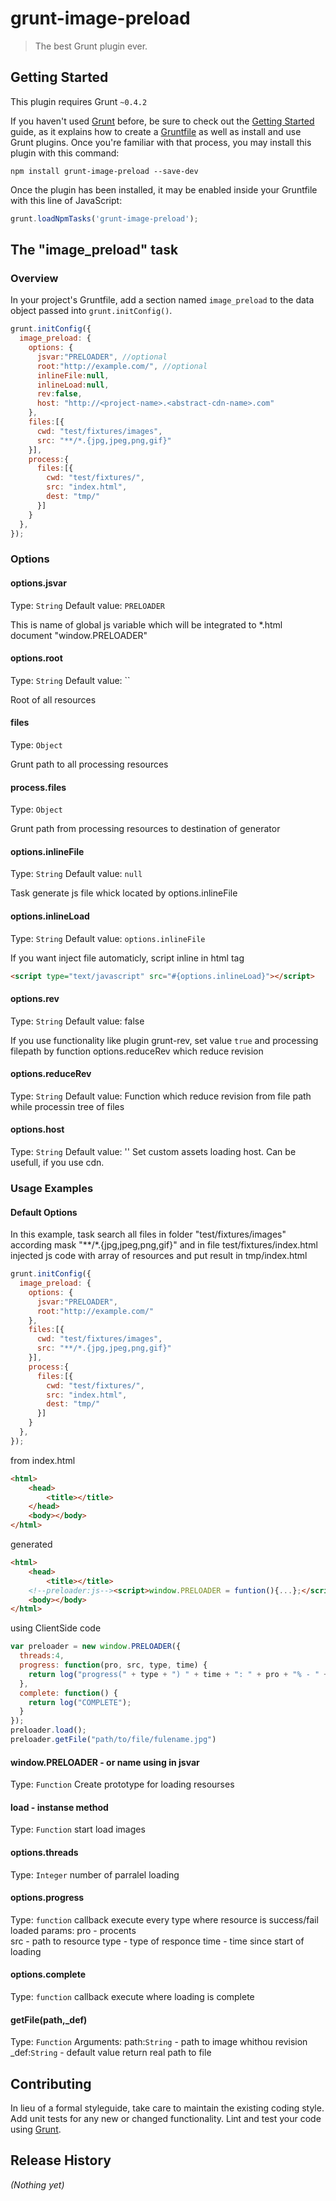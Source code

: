 # grunt-image-preload

> The best Grunt plugin ever.

## Getting Started
This plugin requires Grunt `~0.4.2`

If you haven't used [Grunt](http://gruntjs.com/) before, be sure to check out the [Getting Started](http://gruntjs.com/getting-started) guide, as it explains how to create a [Gruntfile](http://gruntjs.com/sample-gruntfile) as well as install and use Grunt plugins. Once you're familiar with that process, you may install this plugin with this command:

```shell
npm install grunt-image-preload --save-dev
```

Once the plugin has been installed, it may be enabled inside your Gruntfile with this line of JavaScript:

```js
grunt.loadNpmTasks('grunt-image-preload');
```

## The "image_preload" task

### Overview
In your project's Gruntfile, add a section named `image_preload` to the data object passed into `grunt.initConfig()`.

```js
grunt.initConfig({
  image_preload: {
    options: {
      jsvar:"PRELOADER", //optional
      root:"http://example.com/", //optional
      inlineFile:null,
      inlineLoad:null,
      rev:false,
      host: "http://<project-name>.<abstract-cdn-name>.com"
    },
    files:[{
      cwd: "test/fixtures/images", 
      src: "**/*.{jpg,jpeg,png,gif}"
    }],        
    process:{
      files:[{
        cwd: "test/fixtures/",
        src: "index.html",
        dest: "tmp/"
      }]
    }
  },
});
```

### Options

#### options.jsvar
Type: `String`
Default value: `PRELOADER`

This is name of global js variable which will be integrated to *.html document "window.PRELOADER"


#### options.root
Type: `String`
Default value: ``

Root of all resources

#### files
Type: `Object`

Grunt path to all processing resources

#### process.files
Type: `Object`

Grunt path from processing resources to destination of generator

#### options.inlineFile
Type: `String`
Default value: `null`

Task generate js file whick located by options.inlineFile

#### options.inlineLoad
Type: `String`
Default value: `options.inlineFile`

If you want inject file automaticly, script inline in html tag
```html
<script type="text/javascript" src="#{options.inlineLoad}"></script>
```

#### options.rev
Type: `String`
Default value: false

If you use functionality like plugin grunt-rev, set value
`true` and processing filepath by function options.reduceRev
which reduce revision

#### options.reduceRev
Type: `String`
Default value: Function which reduce revision from file path
while processin tree of files

#### options.host
Type: `String`
Default value: ''
Set custom assets loading host. Can be usefull, if you use cdn.

### Usage Examples

#### Default Options
In this example, task search all files in folder "test/fixtures/images" according mask "**/*.{jpg,jpeg,png,gif}"
and in file test/fixtures/index.html injected js code with array of resources and put result in tmp/index.html

```js
grunt.initConfig({
  image_preload: {
    options: {
      jsvar:"PRELOADER",
      root:"http://example.com/"
    },
    files:[{
      cwd: "test/fixtures/images", 
      src: "**/*.{jpg,jpeg,png,gif}"
    }],        
    process:{
      files:[{
        cwd: "test/fixtures/",
        src: "index.html",
        dest: "tmp/"
      }]
    }
  },
});
```
from index.html
```html
<html>
	<head>
		<title></title>
	</head>
	<body></body>
</html>
```
generated

```html
<html>
	<head>
		<title></title>
	<!--preloader:js--><script>window.PRELOADER = funtion(){...};</script><!--endpreloader:js--></head>
	<body></body>
</html>
```

using ClientSide code
```js
var preloader = new window.PRELOADER({
  threads:4,
  progress: function(pro, src, type, time) {
    return log("progress(" + type + ") " + time + ": " + pro + "% - " + src);
  },
  complete: function() {
    return log("COMPLETE");
  }
});
preloader.load();
preloader.getFile("path/to/file/fulename.jpg") 
```

#### window.PRELOADER - or name using in jsvar
Type: `Function`
Create prototype for loading resourses

#### load - instanse method
Type: `Function`
start load images

#### options.threads
Type: `Integer`
number of parralel loading

#### options.progress
Type: `function`
callback execute every type where resource is success/fail loaded
params:
pro - procents  
src - path to resource
type - type of responce
time - time since start of loading

#### options.complete
Type: `function`
callback execute where loading is complete

#### getFile(path,_def)
Type: `Function`
Arguments: 
  path:`String` - path to image whithou revision
  _def:`String` - default value
return real path to file

## Contributing
In lieu of a formal styleguide, take care to maintain the existing coding style. Add unit tests for any new or changed functionality. Lint and test your code using [Grunt](http://gruntjs.com/).

## Release History
_(Nothing yet)_

